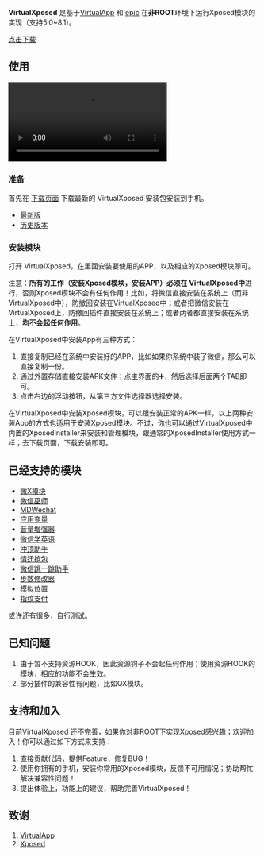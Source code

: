 **VirtualXposed** 是基于[VirtualApp](https://github.com/asLody/VirtualApp) 和 [epic](https://github.com/tiann/epic) 在**非ROOT**环境下运行Xposed模块的实现（支持5.0~8.1)。

[点击下载][latest_version]

## 使用

<video width="320" controls preload> 
    <source src="video.webm"></source> 
</video>

### 准备

首先在 [下载页面](download.md) 下载最新的 VirtualXposed 安装包安装到手机。

- [最新版][latest_version]
- [历史版本](download.md)

### 安装模块

打开 VirtualXposed，在里面安装要使用的APP，以及相应的Xposed模块即可。

注意：**所有的工作（安装Xposed模块，安装APP）必须在 VirtualXposed中**进行，否则Xposed模块不会有任何作用！比如，将微信直接安装在系统上（而非VirtualXposed中），防撤回安装在VirtualXposed中；或者把微信安装在VirtualXposed上，防撤回插件直接安装在系统上；或者两者都直接安装在系统上，**均不会起任何作用**。

在VirtualXposed中安装App有三种方式：

1. 直接复制已经在系统中安装好的APP，比如如果你系统中装了微信，那么可以直接复制一份。
2. 通过外置存储直接安装APK文件；点主界面的➕，然后选择后面两个TAB即可。
3. 点击右边的浮动按钮，从第三方文件选择器选择安装。

在VirtualXposed中安装Xposed模块，可以跟安装正常的APK一样，以上两种安装App的方式也适用于安装Xposed模块。不过，你也可以通过VirtualXposed中内置的XposedInstaller来安装和管理模块，跟通常的XposedInstaller使用方式一样；去下载页面，下载安装即可。 

## 已经支持的模块

- [微X模块][wx]
- [微信巫师][wxws]
- [MDWechat][mdwechat]
- [应用变量][yybl]
- [音量增强器][ylzqq]
- [微信学英语][wxxyy]
- [冲顶助手][cdzs]
- [情迁抢包][qqqb]
- [微信跳一跳助手][ttzs]
- [步数修改器][bsxg]
- [模拟位置][mnwz]
- [指纹支付][zwzf]

或许还有很多，自行测试。

## 已知问题

1. 由于暂不支持资源HOOK，因此资源钩子不会起任何作用；使用资源HOOK的模块，相应的功能不会生效。
2. 部分插件的兼容性有问题，比如QX模块。

## 支持和加入

目前VirtualXposed 还不完善，如果你对非ROOT下实现Xposed感兴趣；欢迎加入！你可以通过如下方式来支持：

1. 直接贡献代码，提供Feature，修复BUG！
2. 使用你拥有的手机，安装你常用的Xposed模块，反馈不可用情况；协助帮忙解决兼容性问题！
3. 提出体验上，功能上的建议，帮助完善VirtualXposed！

## 致谢

1. [VirtualApp](https://github.com/asLody/VirtualApp)
2. [Xposed](https://github.com/rovo89/Xposed)
    
[latest_version]: http://p229bylfv.bkt.clouddn.com/VirtualXposed_0.8.2.apk
[wx]: https://pan.baidu.com/s/1hrOzCnq#list/path=%2Freleases%2Fapk&parentPath=%2Freleases
[wxws]: https://github.com/Gh0u1L5/WechatMagician/releases
[yybl]: https://www.coolapk.com/apk/com.sollyu.xposed.hook.model
[ylzqq]: https://github.com/bin456789/Unblock163MusicClient-Xposed/releases
[wxxyy]: https://www.coolapk.com/apk/com.hiwechart.translate
[cdzs]: https://www.coolapk.com/apk/com.gy.xposed.cddh
[qqqb]: http://repo.xposed.info/module/cn.qssq666.redpacket
[ttzs]: http://repo.xposed.info/module/com.emily.mmjumphelper
[mnwz]: https://www.coolapk.com/apk/com.rong.xposed.fakelocation
[zwzf]: https://github.com/android-hacker/Xposed-Fingerprint-pay/releases
[bsxg]: https://www.coolapk.com/apk/com.specher.sm
[mdwechat]: https://github.com/Blankeer/MDWechat

